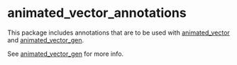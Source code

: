 # animated_vector_annotations

This package includes annotations that are to be used with [animated_vector](https://pub.dev/packages/animated_vector) and [animated_vector_gen](https://pub.dev/packages/animated_vector_gen).

See [animated_vector_gen](https://pub.dev/packages/animated_vector_gen) for more info.